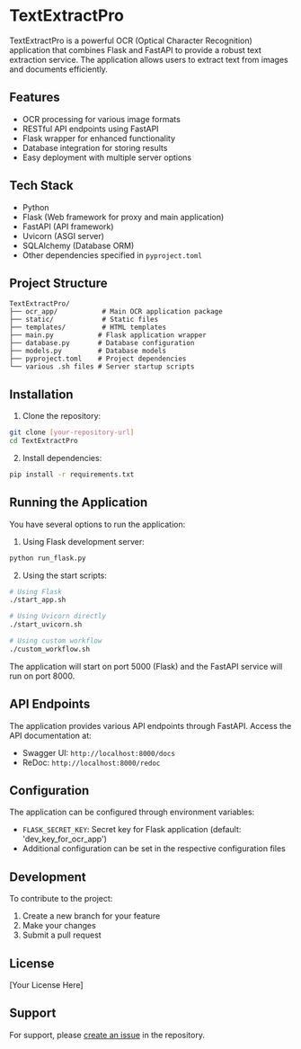 # TextExtractPro

TextExtractPro is a powerful OCR (Optical Character Recognition) application that combines Flask and FastAPI to provide a robust text extraction service. The application allows users to extract text from images and documents efficiently.

## Features

- OCR processing for various image formats
- RESTful API endpoints using FastAPI
- Flask wrapper for enhanced functionality
- Database integration for storing results
- Easy deployment with multiple server options

## Tech Stack

- Python
- Flask (Web framework for proxy and main application)
- FastAPI (API framework)
- Uvicorn (ASGI server)
- SQLAlchemy (Database ORM)
- Other dependencies specified in `pyproject.toml`

## Project Structure

```
TextExtractPro/
├── ocr_app/           # Main OCR application package
├── static/            # Static files
├── templates/         # HTML templates
├── main.py           # Flask application wrapper
├── database.py       # Database configuration
├── models.py         # Database models
├── pyproject.toml    # Project dependencies
└── various .sh files # Server startup scripts
```

## Installation

1. Clone the repository:
```bash
git clone [your-repository-url]
cd TextExtractPro
```

2. Install dependencies:
```bash
pip install -r requirements.txt
```

## Running the Application

You have several options to run the application:

1. Using Flask development server:
```bash
python run_flask.py
```

2. Using the start scripts:
```bash
# Using Flask
./start_app.sh

# Using Uvicorn directly
./start_uvicorn.sh

# Using custom workflow
./custom_workflow.sh
```

The application will start on port 5000 (Flask) and the FastAPI service will run on port 8000.

## API Endpoints

The application provides various API endpoints through FastAPI. Access the API documentation at:
- Swagger UI: `http://localhost:8000/docs`
- ReDoc: `http://localhost:8000/redoc`

## Configuration

The application can be configured through environment variables:
- `FLASK_SECRET_KEY`: Secret key for Flask application (default: 'dev_key_for_ocr_app')
- Additional configuration can be set in the respective configuration files

## Development

To contribute to the project:

1. Create a new branch for your feature
2. Make your changes
3. Submit a pull request

## License

[Your License Here]

## Support

For support, please [create an issue](your-repository-url/issues) in the repository. 
